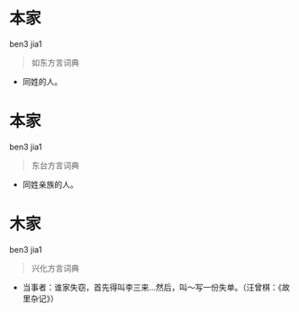 # 本家
ben3 jia1
> 如东方言词典
- 同姓的人。

# 本家
ben3 jia1
> 东台方言词典
- 同姓亲族的人。

# 木家
ben3 jia1
> 兴化方言词典
- 当事者：谁家失窃，首先得叫李三来…然后，叫～写一份失单。（汪曾棋：《故里杂记》）
